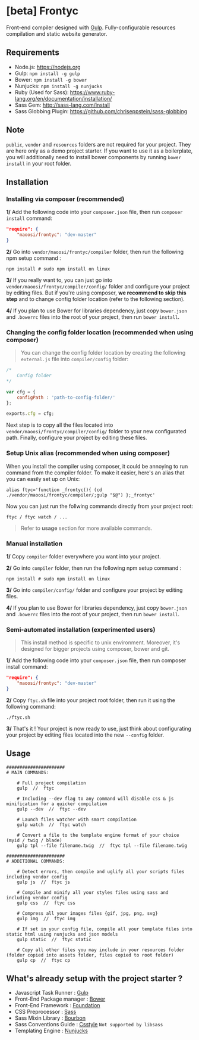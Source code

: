 #  [beta] Frontyc

Front-end compiler designed with [Gulp](http://gulpjs.com). Fully-configurable resources compilation and static website generator.


## Requirements

* Node.js: https://nodejs.org
* Gulp: `npm install -g gulp`
* Bower: `npm install -g bower`
* Nunjucks: `npm install -g nunjucks`
* Ruby (Used for Sass): https://www.ruby-lang.org/en/documentation/installation/
* Sass Gem: http://sass-lang.com/install
* Sass Globbing Plugin: https://github.com/chriseppstein/sass-globbing


## Note

`public`, `vendor` and `resources` folders are not required for your project. They are here only as a demo project starter.
If you want to use it as a boilerplate, you will additionally need to install bower components by running `bower install` in your root folder. 


## Installation

### Installing via composer (recommended)

**1/** Add the following code into your `composer.json` file, then run `composer install` command:

``` json
"require": {
	"maoosi/frontyc": "dev-master"
}
```

**2/** Go into `vendor/maoosi/frontyc/compiler` folder, then run the following npm setup command :

```shell
npm install # sudo npm install on linux
```

**3/** If you really want to, you can just go into `vendor/maoosi/frontyc/compiler/config/` folder and configure your project by editing files. But if you're using composer, **we recommend to skip this step** and to change config folder location (refer to the following section).

**4/** If you plan to use Bower for libraries dependency, just copy `bower.json` and `.bowerrc` files into the root of your project, then run `bower install`.


### Changing the config folder location (recommended when using composer)

> You can change the config folder location by creating the following `external.js` file into `compiler/config` folder:

``` javascript
/*
    Config folder
*/

var cfg = {
	configPath : 'path-to-config-folder/'
};

exports.cfg = cfg;
```

Next step is to copy all the files located into `vendor/maoosi/frontyc/compiler/config/` folder to your new configurated path. Finally, configure your project by editing these files.

### Setup Unix alias (recommended when using composer)

When you install the compiler using composer, it could be annoying to run command from the compiler folder. To make it easier, here's an alias that you can easily set up on Unix:

```shell
alias ftyc='function _frontyc(){ (cd ./vendor/maoosi/frontyc/compiler/;gulp "$@") };_frontyc'
```

Now you can just run the follwing commands directly from your project root:

```shell
ftyc / ftyc watch / ...
```
> Refer to **usage** section for more available commands.

### Manual installation

**1/** Copy `compiler` folder everywhere you want into your project.

**2/** Go into `compiler` folder, then run the following npm setup command :

```shell
npm install # sudo npm install on linux
```

**3/** Go into `compiler/config/` folder and configure your project by editing files.

**4/** If you plan to use Bower for libraries dependency, just copy `bower.json` and `.bowerrc` files into the root of your project, then run `bower install`.


### Semi-automated installation (experimented users)

> This install method is specific to unix environment. Moreover, it's designed for bigger projects using composer, bower and git.

**1/** Add the following code into your `composer.json` file, then run composer install command:

``` json
"require": {
	"maoosi/frontyc": "dev-master"
}
```

**2/** Copy `ftyc.sh` file into your project root folder, then run it using the following command:

```shell
./ftyc.sh
```

**3/** That's it ! Your project is now ready to use, just think about configurating your project by editing files located into the new `--config` folder.

## Usage

```shell
######################
# MAIN COMMANDS:

	# Full project compilation
	gulp  //  ftyc

	# Including --dev flag to any command will disable css & js minification for a quicker compilation
	gulp --dev  //  ftyc --dev

	# Launch files watcher with smart compilation
	gulp watch  //  ftyc watch

	# Convert a file to the template engine format of your choice (myid / twig / blade)
	gulp tpl --file filename.twig  //  ftyc tpl --file filename.twig

######################
# ADDITIONAL COMMANDS:

	# Detect errors, then compile and uglify all your scripts files including vendor config
	gulp js  //  ftyc js

	# Compile and minify all your styles files using sass and including vendor config
	gulp css  //  ftyc css

	# Compress all your images files {gif, jpg, png, svg}
	gulp img  //  ftyc img

	# If set in your config file, compile all your template files into static html using nunjucks and json models
	gulp static  //  ftyc static

	# Copy all other files you may include in your resources folder (folder copied into assets folder, files copied to root folder)
	gulp cp  //  ftyc cp
```





## What's already setup with the project starter ?

* Javascript Task Runner : [Gulp](http://gulpjs.com)
* Front-End Package manager : [Bower](http://bower.io)
* Front-End Framework : [Foundation](http://foundation.zurb.com)
* CSS Preprocessor : [Sass](http://sass-lang.com)
* Sass Mixin Library : [Bourbon](http://bourbon.io)
* Sass Conventions Guide : [Csstyle](http://www.csstyle.io) `Not supported by libsass`
* Templating Engine : [Nunjucks](https://mozilla.github.io/nunjucks/)
